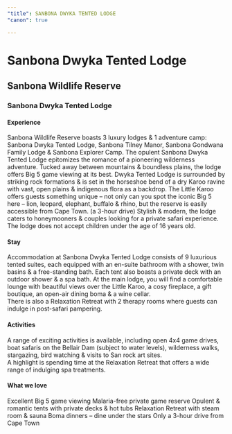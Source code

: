 ```yaml
---
"title": SANBONA DWYKA TENTED LODGE
"canon": true

---
```


# Sanbona Dwyka Tented Lodge
## Sanbona Wildlife Reserve
### Sanbona Dwyka Tented Lodge

#### Experience
Sanbona Wildlife Reserve boasts 3 luxury lodges &amp; 1 adventure camp:  Sanbona Dwyka Tented Lodge, Sanbona Tilney Manor, Sanbona Gondwana Family Lodge &amp; Sanbona Explorer Camp.
The opulent Sanbona Dwyka Tented Lodge epitomizes the romance of a pioneering wilderness adventure.  Tucked away between mountains &amp; boundless plains, the lodge offers Big 5 game viewing at its best.
Dwyka Tented Lodge is surrounded by striking rock formations &amp; is set in the horseshoe bend of a dry Karoo ravine with vast, open plains &amp; indigenous flora as a backdrop.
The Little Karoo offers guests something unique – not only can you spot the iconic Big 5 here – lion, leopard, elephant, buffalo &amp; rhino, but the reserve is easily accessible from Cape Town. (a 3-hour drive)
Stylish &amp; modern, the lodge caters to honeymooners &amp; couples looking for a private safari experience.  The lodge does not accept children under the age of 16 years old.

#### Stay
Accommodation at Sanbona Dwyka Tented Lodge consists of 9 luxurious tented suites, each equipped with an en-suite bathroom with a shower, twin basins &amp; a free-standing bath.  Each tent also boasts a private deck with an outdoor shower &amp; a spa bath.
At the main lodge, you will find a comfortable lounge with beautiful views over the Little Karoo, a cosy fireplace, a gift boutique, an open-air dining boma &amp; a wine cellar.  
There is also a Relaxation Retreat with 2 therapy rooms where guests can indulge in post-safari pampering.

#### Activities
A range of exciting activities is available, including open 4x4 game drives, boat safaris on the Bellair Dam (subject to water levels), wilderness walks, stargazing, bird watching &amp; visits to San rock art sites.  
A highlight is spending time at the Relaxation Retreat that offers a wide range of indulging spa treatments.


#### What we love
Excellent Big 5 game viewing
Malaria-free private game reserve
Opulent &amp; romantic tents with private decks &amp; hot tubs
Relaxation Retreat with steam room &amp; sauna
Boma dinners – dine under the stars
Only a 3-hour drive from Cape Town
